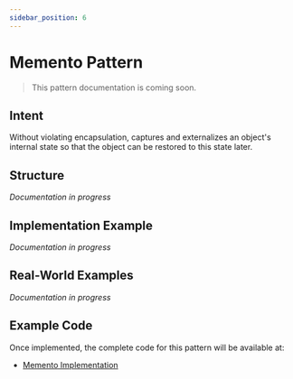 ```yaml
---
sidebar_position: 6
---
```


# Memento Pattern

> This pattern documentation is coming soon.

## Intent
Without violating encapsulation, captures and externalizes an object's internal state so that the object can be restored to this state later.

## Structure
*Documentation in progress*

## Implementation Example
*Documentation in progress*

## Real-World Examples
*Documentation in progress*

## Example Code
Once implemented, the complete code for this pattern will be available at:
- [Memento Implementation](https://github.com/nadunys/ts-gang-of-four/tree/main/src/behavioral/memento)
